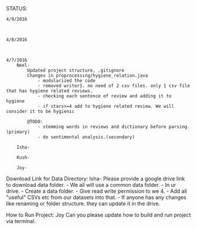 STATUS:
	
	4/9/2016
		
		
		
	4/8/2016
		
		
			
	4/7/2016	
		Neel-
			Updated project structure, .gitignore
			Changes in proprocessing/hygiene_relation.java
				- modularized the code
				- removed writer1. no need of 2 csv files. only 1 csv file that has hygiene related reviews.
				- checking each sentence of review and adding it to hygiene
				- if stars>=4 add to hygiene related review. We will consider it to be hygienic

			@TODO:
				- stemming words in reviews and dictionary before parsing.(primary)
				- do sentimental analysis.(secondary)

		Isha-

		Kush-

		Joy-
				
Download Link for Data Directory:
	Isha- Please provide a google drive link to download data folder.
		- We all will use a common data folder.
		- In ur drive. 
		- Create a data folder. 
		- Give read write permission to we 4.
		- Add all "useful" CSVs etc from our datasets into that.
		- If anyone has any changes like renaming or folder structure. they can update it in the drive.

How to Run Project:
	Joy Can you please update how to build and run project via terminal.



